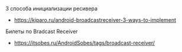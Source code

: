 3 способа инициализации ресивера

* https://kiparo.ru/android-broadcastreceiver-3-ways-to-implement

Билеты по Bradcast Receiver

* https://itsobes.ru/AndroidSobes/tags/broadcast-receiver/